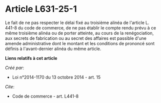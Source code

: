 # Article L631-25-1

Le fait de ne pas respecter le délai fixé au troisième alinéa de l'article L. 441-8 du code de commerce, de ne pas établir le
compte rendu prévu à ce même troisième alinéa ou de porter atteinte, au cours de la renégociation, aux secrets de fabrication
ou au secret des affaires est passible d'une amende administrative dont le montant et les conditions de prononcé sont définis
à l'avant-dernier alinéa du même article.

**Liens relatifs à cet article**

_Créé par_:

  - Loi n°2014-1170 du 13 octobre 2014 - art. 15

_Cite_:

  - Code de commerce - art. L441-8

